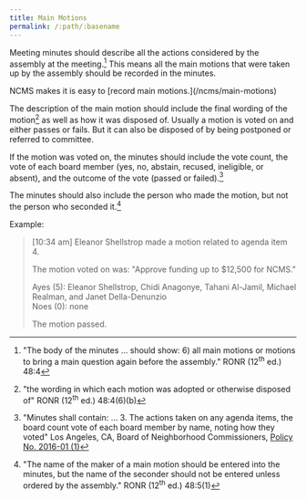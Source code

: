 ```yaml
---
title: Main Motions
permalink: /:path/:basename
---
```


Meeting minutes should
describe all
the actions considered
by the assembly
at the meeting.[^ronrallmain]
This means
all the main motions
that were
taken up
by the assembly
should be recorded
in the minutes.

<aside class="callout" role="complementary" markdown="1">
NCMS makes
it is easy
to [record main motions.](/ncms/main-motions)
</aside>

The description
of the main motion
should include
the final wording
of the motion[^ronrfinalwording]
as well
as how it was
disposed of.
Usually a motion
is voted on
and either passes or fails.
But it can also
be disposed of
by being postponed
or referred
to committee.

If the motion
was voted on,
the minutes
should include
the vote count,
the vote
of each board member
(yes, no, abstain, recused, ineligible, or absent),
and the outcome
of the vote
(passed or failed).[^boncactions]

The minutes should also
include the person
who made the motion,
but not the person
who seconded it.[^ronrmover]

[^ronrallmain]:
    "The body
    of the minutes ... 
    should show: 
    6) all main motions
    or motions
    to bring
    a main question again
    before the assembly."
    RONR (12<sup>th</sup>&nbsp;ed.) 48:4

[^ronrfinalwording]:
    "the wording
    in which
    each motion
    was adopted
    or otherwise
    disposed of"
    RONR (12<sup>th</sup>&nbsp;ed.) 48:4(6)(b)

[^boncactions]:
    "Minutes shall contain: ... 3.
    The actions taken
    on any agenda items,
    the board count vote
    of each board member
    by name,
    noting how they voted"
    Los Angeles, CA,
    Board of Neighborhood Commissioners,
    [Policy No. 2016-01 (1)](https://empowerla.org/wp-content/uploads/2019/03/Amended-Minutes-Policy-Resolution1-03.18.19.pdf)

Example:

> [10:34 am] Eleanor Shellstrop made a motion related to agenda item 4.
>
> The motion voted on was: "Approve funding up to $12,500 for NCMS."
>
> Ayes (5): Eleanor Shellstrop, Chidi Anagonye, Tahani Al-Jamil, Michael Realman, and Janet Della-Denunzio  
> Noes (0): none
>
> The motion passed.

[^ronrmover]:
    "The name
    of the maker
    of a main motion
    should be entered
    into the minutes,
    but the name
    of the seconder
    should not be entered
    unless ordered
    by the assembly."
    RONR (12<sup>th</sup>&nbsp;ed.) 48:5(1)
